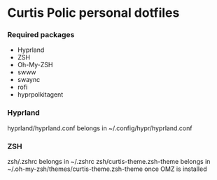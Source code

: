 # Curtis Polic personal dotfiles

### Required packages
- Hyprland
- ZSH
- Oh-My-ZSH
- swww
- swaync
- rofi
- hyprpolkitagent

### Hyprland
hyprland/hyprland.conf belongs in ~/.config/hypr/hyprland.conf

### ZSH
zsh/.zshrc belongs in ~/.zshrc
zsh/curtis-theme.zsh-theme belongs in ~/.oh-my-zsh/themes/curtis-theme.zsh-theme once OMZ is installed